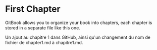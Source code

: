 # First Chapter

GitBook allows you to organize your book into chapters, each chapter is stored in a separate file like this one.

Un ajout au chapitre 1 dans GitHub, ainsi qu'un changement du nom de fichier de chapter1.md à chapitre1.md.
